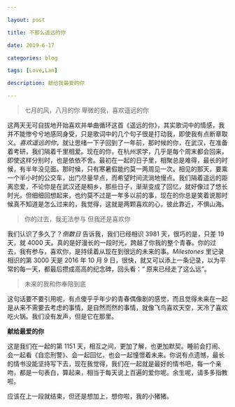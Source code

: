 ```yaml
---

layout: post

title: 不那么遥远的你

date: 2019-6-17

categories: blog

tags: [Love,Lan]

description: 献给我最爱的你

---
```


>七月的风，八月的你
>卑微的我，喜欢遥远的你

这两天无可自拔地开始喜欢并单曲循环这首《遥远的你》，其实歌词中的情感，我并不能惨兮兮地感同身受，只是歌词中的几个句子很是打动我，即使我有点断章取义。*喜欢遥远的你*，就让思绪一下子回到了一年前，那时候的你，在武汉，在准备着考研，我们隔着千里相爱。现在的你，在杭州求学，几乎是每个周末都会回来，即使这样分别时，也是依依不舍。最初在一起的日子里，相聚总是难得，最长的时候，有半年没见面。那时候，只有寒暑假能约莫一两周见一次。相见的那天，要乘一个半小时的公交车，出门尽量早点，而希望时间流淌地慢点。我们隔着遥远的距离恋爱，不论你是在武汉还是桐乡，那些日子，渐渐变成了回忆，就好像过了悠长时光。但细细回想起来，也约莫不过是一年多以前的事，现在的你总是笑着说那时候真不知道是怎么过来的，我觉得，这就是两颗喜欢的心，彼此靠近，不惧山海。

>你的过去，我无法参与
>但我还是喜欢你

我们认识了多久了？*倒数日* 告诉我，我们已经相识 3981 天，很巧的是，只差 19 天，就 4000 天。真的是好漫长的一段时光，跨越了你我的整个青春。你的过去，我有参与，喜欢你，是持续着从现在到很远的未来的事。*Milestones* 里记录相识的第 3000 天是 2016 年 10 月 9 日，很快，就又可以添上一条记录，以为平常的每一天，都最后攒成高高的纪念碑，回头看：“ 原来已经走了这么远”。         

>未来的我和你奉陪到底

这句话要不要引用呢，有点傻乎乎年少的青春偶像剧的感觉，而且觉得未来在一起是从来不需要去考虑的事情，是自然而然的事情，就像飞鸟喜欢天空，天冷了喜欢吃火锅。我们没有发声，但是它在那里。

**献给最爱的你**

这是我们在一起的第 1151 天，相互之间，更加了解，也更加默契。睡前会打闹、会一起看《自恋刑警》、会一起回忆，也会一起憧憬着未来。你说有点遗憾，最长的情书没能坚持写下去，现在我觉得，我们在一起就是最好的情书吧，每一个亲吻，都是一句表白，算起来，相当于每天说上百遍的爱你呢。余生呢，请多多指教啦。

应该在上一段就结束，但还是想加上，想你啦，我的小猪猪。

